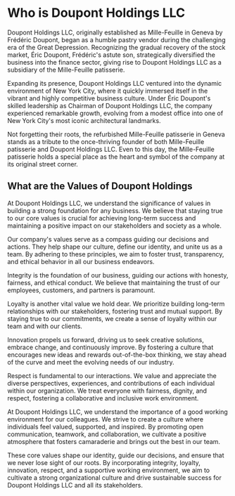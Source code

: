 # Who is Doupont Holdings LLC

Doupont Holdings LLC, originally established as Mille-Feuille in Geneva by Frédéric Doupont, began as a humble pastry vendor during the challenging era of the Great Depression. Recognizing the gradual recovery of the stock market, Éric Doupont, Frédéric's astute son, strategically diversified the business into the finance sector, giving rise to Doupont Holdings LLC as a subsidiary of the Mille-Feuille patisserie.

Expanding its presence, Doupont Holdings LLC ventured into the dynamic environment of New York City, where it quickly immersed itself in the vibrant and highly competitive business culture. Under Éric Doupont's skilled leadership as Chairman of Doupont Holdings LLC, the company experienced remarkable growth, evolving from a modest office into one of New York City's most iconic architectural landmarks.

Not forgetting their roots, the refurbished Mille-Feuille patisserie in Geneva stands as a tribute to the once-thriving founder of both Mille-Feuille patisserie and Doupont Holdings LLC. Even to this day, the Mille-Feuille patisserie holds a special place as the heart and symbol of the company at its original street corner.

## What are the Values of Doupont Holdings

At Doupont Holdings LLC, we understand the significance of values in building a strong foundation for any business. We believe that staying true to our core values is crucial for achieving long-term success and maintaining a positive impact on our stakeholders and society as a whole.

Our company's values serve as a compass guiding our decisions and actions. They help shape our culture, define our identity, and unite us as a team. By adhering to these principles, we aim to foster trust, transparency, and ethical behavior in all our business endeavors.

Integrity is the foundation of our business, guiding our actions with honesty, fairness, and ethical conduct. We believe that maintaining the trust of our employees, customers, and partners is paramount.

Loyalty is another vital value we hold dear. We prioritize building long-term relationships with our stakeholders, fostering trust and mutual support. By staying true to our commitments, we create a sense of loyalty within our team and with our clients.

Innovation propels us forward, driving us to seek creative solutions, embrace change, and continuously improve. By fostering a culture that encourages new ideas and rewards out-of-the-box thinking, we stay ahead of the curve and meet the evolving needs of our industry.

Respect is fundamental to our interactions. We value and appreciate the diverse perspectives, experiences, and contributions of each individual within our organization. We treat everyone with fairness, dignity, and respect, fostering a collaborative and inclusive work environment.

At Doupont Holdings LLC, we understand the importance of a good working environment for our colleagues. We strive to create a culture where individuals feel valued, supported, and inspired. By promoting open communication, teamwork, and collaboration, we cultivate a positive atmosphere that fosters camaraderie and brings out the best in our team.

These core values shape our identity, guide our decisions, and ensure that we never lose sight of our roots. By incorporating integrity, loyalty, innovation, respect, and a supportive working environment, we aim to cultivate a strong organizational culture and drive sustainable success for Doupont Holdings LLC and all its stakeholders.


